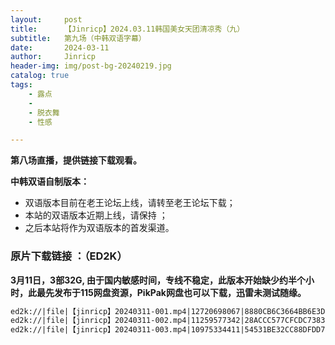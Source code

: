 ```yaml
---
layout:     post
title:      【Jinricp】2024.03.11韩国美女天团清凉秀（九）
subtitle:   第九场（中韩双语字幕）
date:       2024-03-11
author:     Jinricp
header-img: img/post-bg-20240219.jpg
catalog: true
tags:
    - 露点
    - 
    - 脱衣舞
    - 性感

---
```


**第八场直播，提供链接下载观看。**

**中韩双语自制版本：**

+ 双语版本目前在老王论坛上线，请转至老王论坛下载；
+ 本站的双语版本近期上线，请保持 ；
+ 之后本站将作为双语版本的首发渠道。

### 原片下载链接 ：（ED2K）

**3月11日，3部32G, 由于国内敏感时间，专线不稳定，此版本开始缺少约半个小时，此最先发布于115网盘资源，PikPak网盘也可以下载，迅雷未测试随缘。**

```txt
ed2k://|file|【jinricp】20240311-001.mp4|12720698067|8880CB6C3664BB6E3DB5FF441C44470F|/  
ed2k://|file|【jinricp】20240311-002.mp4|11259577342|28ACCC577CFCDC7383F33F1E6472AA2A|/  
ed2k://|file|【jinricp】20240311-003.mp4|10975334411|54531BE32CC88DFDD7FD013A9F3C8AF3|/
```

